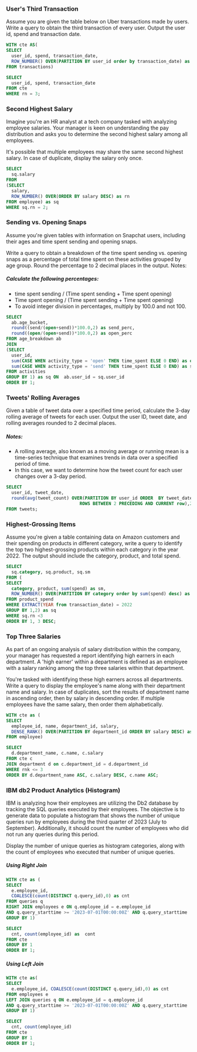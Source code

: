### User's Third Transaction
Assume you are given the table below on Uber transactions made by users. Write a query to obtain the third transaction of every user. Output the user id, spend and transaction date.

```sql
WITH cte AS(
SELECT 
  user_id, spend, transaction_date,
  ROW_NUMBER() OVER(PARTITION BY user_id order by transaction_date) as rn
FROM transactions)

SELECT 
  user_id, spend, transaction_date
FROM cte 
WHERE rn = 3;
```

### Second Highest Salary
Imagine you're an HR analyst at a tech company tasked with analyzing employee salaries. Your manager is keen on understanding the pay distribution and asks you to determine the second highest salary among all employees.

It's possible that multiple employees may share the same second highest salary. In case of duplicate, display the salary only once.

```sql
SELECT 
  sq.salary
FROM 
(SELECT 
  salary,
  ROW_NUMBER() OVER(ORDER BY salary DESC) as rn
FROM employee) as sq
WHERE sq.rn = 2;
```

### Sending vs. Opening Snaps
Assume you're given tables with information on Snapchat users, including their ages and time spent sending and opening snaps.

Write a query to obtain a breakdown of the time spent sending vs. opening snaps as a percentage of total time spent on these activities grouped by age group. Round the percentage to 2 decimal places in the output. Notes:
##### Calculate the following percentages:
* time spent sending / (Time spent sending + Time spent opening)
* Time spent opening / (Time spent sending + Time spent opening)
* To avoid integer division in percentages, multiply by 100.0 and not 100.

```sql
SELECT
  ab.age_bucket, 
  round((send/(open+send))*100.0,2) as send_perc,
  round((open/(open+send))*100.0,2) as open_perc
FROM age_breakdown ab
JOIN 
(SELECT
  user_id, 
  sum(CASE WHEN activity_type = 'open' THEN time_spent ELSE 0 END) as open,
  sum(CASE WHEN activity_type = 'send' THEN time_spent ELSE 0 END) as send 
FROM activities
GROUP BY 1) as sq ON  ab.user_id = sq.user_id
ORDER BY 1;
```

### Tweets' Rolling Averages
Given a table of tweet data over a specified time period, calculate the 3-day rolling average of tweets for each user. Output the user ID, tweet date, and rolling averages rounded to 2 decimal places. 
##### Notes:
* A rolling average, also known as a moving average or running mean is a time-series technique that examines trends in data over a specified period of time.
* In this case, we want to determine how the tweet count for each user changes over a 3-day period.

```sql
SELECT 
  user_id, tweet_date,
  round(avg(tweet_count) OVER(PARTITION BY user_id ORDER  BY tweet_date
                            ROWS BETWEEN 2 PRECEDING AND CURRENT row),2) as av  
FROM tweets;
```

### Highest-Grossing Items
Assume you're given a table containing data on Amazon customers and their spending on products in different category, write a query to identify the top two highest-grossing products within each category in the year 2022. The output should include the category, product, and total spend.

```sql
SELECT
  sq.category, sq.product, sq.sm 
FROM (
SELECT 
  category, product, sum(spend) as sm,
  ROW_NUMBER() OVER(PARTITION BY category order by sum(spend) desc) as rn
FROM product_spend
WHERE EXTRACT(YEAR from transaction_date) = 2022
GROUP BY 1,2) as sq 
WHERE sq.rn <3
ORDER BY 1, 3 DESC;
```

### Top Three Salaries
As part of an ongoing analysis of salary distribution within the company, your manager has requested a report identifying high earners in each department. A 'high earner' within a department is defined as an employee with a salary ranking among the top three salaries within that department.

You're tasked with identifying these high earners across all departments. Write a query to display the employee's name along with their department name and salary. In case of duplicates, sort the results of department name in ascending order, then by salary in descending order. If multiple employees have the same salary, then order them alphabetically.

```sql
WITH cte as (
SELECT
  employee_id, name, department_id, salary,
  DENSE_RANK() OVER(PARTITION BY department_id ORDER BY salary DESC) as rnk
FROM employee) 

SELECT
  d.department_name, c.name, c.salary
FROM cte c 
JOIN department d on c.department_id = d.department_id
WHERE rnk <= 3
ORDER BY d.department_name ASC, c.salary DESC, c.name ASC;
```

### IBM db2 Product Analytics (Histogram)
IBM is analyzing how their employees are utilizing the Db2 database by tracking the SQL queries executed by their employees. The objective is to generate data to populate a histogram that shows the number of unique queries run by employees during the third quarter of 2023 (July to September). Additionally, it should count the number of employees who did not run any queries during this period.

Display the number of unique queries as histogram categories, along with the count of employees who executed that number of unique queries.

##### Using Right Join
```sql
WITH cte as (
SELECT
  e.employee_id, 
  COALESCE(count(DISTINCT q.query_id),0) as cnt 
FROM queries q 
RIGHT JOIN employees e ON q.employee_id = e.employee_id
AND q.query_starttime >= '2023-07-01T00:00:00Z' AND q.query_starttime  < '2023-10-01T00:00:00Z'
GROUP BY 1)

SELECT
  cnt, count(employee_id) as  cont 
FROM cte 
GROUP BY 1
ORDER BY 1;
```

##### Using Left Join
```sql
WITH cte as(
SELECT
  e.employee_id, COALESCE(count(DISTINCT q.query_id),0) as cnt 
FROM employees e 
LEFT JOIN queries q ON e.employee_id = q.employee_id
AND q.query_starttime >= '2023-07-01T00:00:00Z' AND q.query_starttime  < '2023-10-01T00:00:00Z'
GROUP BY 1)

SELECT 
  cnt, count(employee_id)
FROM cte 
GROUP BY 1
ORDER BY 1;
```

